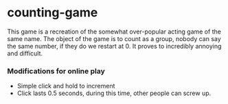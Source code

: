 counting-game
=============
This game is a recreation of the somewhat over-popular acting game of the same name. The object of the game is to count as a group, nobody can say the same number, if they do we restart at 0. It proves to incredibly annoying and difficult. 
 
### Modifications for online play
* Simple click and hold to increment 
* Click lasts 0.5 seconds, during this time, other people can screw up.

